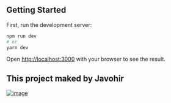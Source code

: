 ## Getting Started

First, run the development server:

```bash
npm run dev
# or
yarn dev
```

Open [http://localhost:3000](http://localhost:3000) with your browser to see the result.

## This project maked by Javohir

[![image](https://www.linkpicture.com/q/Screenshot_1_47.png)](https://www.linkpicture.com/view.php?img=LPic62eb939e3d1d91699844951)
